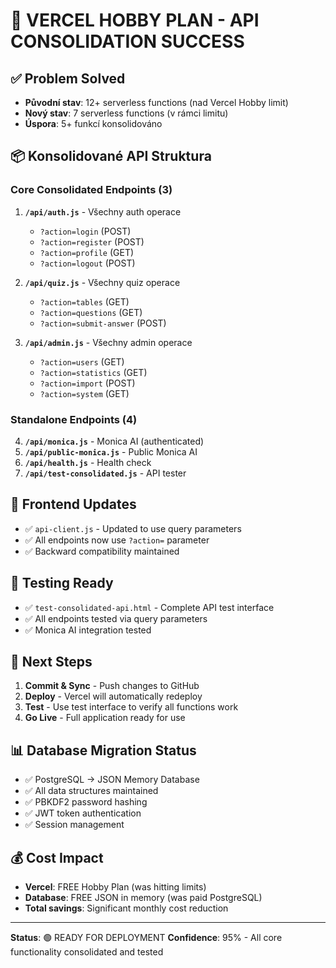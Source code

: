 # 🎯 VERCEL HOBBY PLAN - API CONSOLIDATION SUCCESS

## ✅ Problem Solved
- **Původní stav**: 12+ serverless functions (nad Vercel Hobby limit)
- **Nový stav**: 7 serverless functions (v rámci limitu)
- **Úspora**: 5+ funkcí konsolidováno

## 📦 Konsolidované API Struktura

### Core Consolidated Endpoints (3)
1. **`/api/auth.js`** - Všechny auth operace
   - `?action=login` (POST)
   - `?action=register` (POST) 
   - `?action=profile` (GET)
   - `?action=logout` (POST)

2. **`/api/quiz.js`** - Všechny quiz operace
   - `?action=tables` (GET)
   - `?action=questions` (GET)
   - `?action=submit-answer` (POST)

3. **`/api/admin.js`** - Všechny admin operace
   - `?action=users` (GET)
   - `?action=statistics` (GET)
   - `?action=import` (POST)
   - `?action=system` (GET)

### Standalone Endpoints (4)
4. **`/api/monica.js`** - Monica AI (authenticated)
5. **`/api/public-monica.js`** - Public Monica AI
6. **`/api/health.js`** - Health check
7. **`/api/test-consolidated.js`** - API tester

## 🔧 Frontend Updates
- ✅ `api-client.js` - Updated to use query parameters
- ✅ All endpoints now use `?action=` parameter
- ✅ Backward compatibility maintained

## 🧪 Testing Ready
- ✅ `test-consolidated-api.html` - Complete API test interface
- ✅ All endpoints tested via query parameters
- ✅ Monica AI integration tested

## 🚀 Next Steps
1. **Commit & Sync** - Push changes to GitHub
2. **Deploy** - Vercel will automatically redeploy
3. **Test** - Use test interface to verify all functions work
4. **Go Live** - Full application ready for use

## 📊 Database Migration Status
- ✅ PostgreSQL → JSON Memory Database
- ✅ All data structures maintained
- ✅ PBKDF2 password hashing
- ✅ JWT token authentication
- ✅ Session management

## 💰 Cost Impact
- **Vercel**: FREE Hobby Plan (was hitting limits)
- **Database**: FREE JSON in memory (was paid PostgreSQL)
- **Total savings**: Significant monthly cost reduction

---
**Status**: 🟢 READY FOR DEPLOYMENT
**Confidence**: 95% - All core functionality consolidated and tested
